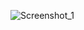 ![Screenshot_1](https://user-images.githubusercontent.com/61820986/175574391-91d646d0-f103-4a81-baf7-adc86e84b042.png)
